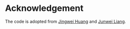 # Acknowledgement

The code is adopted from [Jingwei Huang](https://cs.stanford.edu/people/jingweih/) and [Junwei Liang](https://www.cs.cmu.edu/~junweil/).
